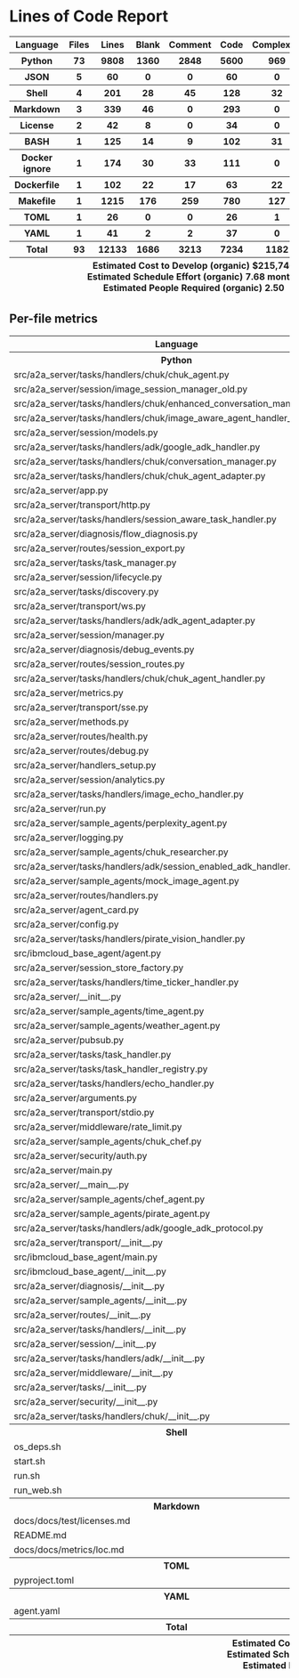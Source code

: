 # Lines of Code Report

<table id="scc-table">
	<thead><tr>
		<th>Language</th>
		<th>Files</th>
		<th>Lines</th>
		<th>Blank</th>
		<th>Comment</th>
		<th>Code</th>
		<th>Complexity</th>
		<th>Bytes</th>
		<th>Uloc</th>
	</tr></thead>
	<tbody><tr>
		<th>Python</th>
		<th>73</th>
		<th>9808</th>
		<th>1360</th>
		<th>2848</th>
		<th>5600</th>
		<th>969</th>
		<th>378785</th>
		<th>0</th>
	</tr><tr>
		<th>JSON</th>
		<th>5</th>
		<th>60</th>
		<th>0</th>
		<th>0</th>
		<th>60</th>
		<th>0</th>
		<th>2027</th>
		<th>0</th>
	</tr><tr>
		<th>Shell</th>
		<th>4</th>
		<th>201</th>
		<th>28</th>
		<th>45</th>
		<th>128</th>
		<th>32</th>
		<th>8828</th>
		<th>0</th>
	</tr><tr>
		<th>Markdown</th>
		<th>3</th>
		<th>339</th>
		<th>46</th>
		<th>0</th>
		<th>293</th>
		<th>0</th>
		<th>145694</th>
		<th>0</th>
	</tr><tr>
		<th>License</th>
		<th>2</th>
		<th>42</th>
		<th>8</th>
		<th>0</th>
		<th>34</th>
		<th>0</th>
		<th>2143</th>
		<th>0</th>
	</tr><tr>
		<th>BASH</th>
		<th>1</th>
		<th>125</th>
		<th>14</th>
		<th>9</th>
		<th>102</th>
		<th>31</th>
		<th>4817</th>
		<th>0</th>
	</tr><tr>
		<th>Docker ignore</th>
		<th>1</th>
		<th>174</th>
		<th>30</th>
		<th>33</th>
		<th>111</th>
		<th>0</th>
		<th>1885</th>
		<th>0</th>
	</tr><tr>
		<th>Dockerfile</th>
		<th>1</th>
		<th>102</th>
		<th>22</th>
		<th>17</th>
		<th>63</th>
		<th>22</th>
		<th>3093</th>
		<th>0</th>
	</tr><tr>
		<th>Makefile</th>
		<th>1</th>
		<th>1215</th>
		<th>176</th>
		<th>259</th>
		<th>780</th>
		<th>127</th>
		<th>55104</th>
		<th>0</th>
	</tr><tr>
		<th>TOML</th>
		<th>1</th>
		<th>26</th>
		<th>0</th>
		<th>0</th>
		<th>26</th>
		<th>1</th>
		<th>684</th>
		<th>0</th>
	</tr><tr>
		<th>YAML</th>
		<th>1</th>
		<th>41</th>
		<th>2</th>
		<th>2</th>
		<th>37</th>
		<th>0</th>
		<th>1273</th>
		<th>0</th>
	</tr></tbody>
	<tfoot><tr>
		<th>Total</th>
		<th>93</th>
		<th>12133</th>
		<th>1686</th>
		<th>3213</th>
		<th>7234</th>
		<th>1182</th>
		<th>604333</th>
		<th>0</th>
	</tr>
	<tr>
		<th colspan="9">Estimated Cost to Develop (organic) $215,746<br>Estimated Schedule Effort (organic) 7.68 months<br>Estimated People Required (organic) 2.50<br></th>
	</tr></tfoot>
	</table>

## Per-file metrics

<table id="scc-table">
	<thead><tr>
		<th>Language</th>
		<th>Files</th>
		<th>Lines</th>
		<th>Blank</th>
		<th>Comment</th>
		<th>Code</th>
		<th>Complexity</th>
		<th>Bytes</th>
		<th>Uloc</th>
	</tr></thead>
	<tbody><tr>
		<th>Python</th>
		<th>73</th>
		<th>9808</th>
		<th>1360</th>
		<th>2848</th>
		<th>5600</th>
		<th>969</th>
		<th>378785</th>
		<th>0</th>
	</tr><tr>
		<td>src/a2a_server/tasks/handlers/chuk/chuk_agent.py</td>
		<td></td>
		<td>911</td>
		<td>78</td>
		<td>137</td>
		<td>696</td>
		<td>122</td>
		<td>37348</td>
		<td>0</td>
	</tr><tr>
		<td>src/a2a_server/session/image_session_manager_old.py</td>
		<td></td>
		<td>464</td>
		<td>82</td>
		<td>382</td>
		<td>0</td>
		<td>0</td>
		<td>18788</td>
		<td>0</td>
	</tr><tr>
		<td>src/a2a_server/tasks/handlers/chuk/enhanced_conversation_manager_old.py</td>
		<td></td>
		<td>445</td>
		<td>72</td>
		<td>373</td>
		<td>0</td>
		<td>0</td>
		<td>18125</td>
		<td>0</td>
	</tr><tr>
		<td>src/a2a_server/tasks/handlers/chuk/image_aware_agent_handler_old.py</td>
		<td></td>
		<td>385</td>
		<td>67</td>
		<td>318</td>
		<td>0</td>
		<td>0</td>
		<td>16560</td>
		<td>0</td>
	</tr><tr>
		<td>src/a2a_server/session/models.py</td>
		<td></td>
		<td>380</td>
		<td>30</td>
		<td>28</td>
		<td>322</td>
		<td>18</td>
		<td>13108</td>
		<td>0</td>
	</tr><tr>
		<td>src/a2a_server/tasks/handlers/adk/google_adk_handler.py</td>
		<td></td>
		<td>370</td>
		<td>38</td>
		<td>119</td>
		<td>213</td>
		<td>60</td>
		<td>15060</td>
		<td>0</td>
	</tr><tr>
		<td>src/a2a_server/tasks/handlers/chuk/conversation_manager.py</td>
		<td></td>
		<td>357</td>
		<td>51</td>
		<td>103</td>
		<td>203</td>
		<td>46</td>
		<td>13599</td>
		<td>0</td>
	</tr><tr>
		<td>src/a2a_server/tasks/handlers/chuk/chuk_agent_adapter.py</td>
		<td></td>
		<td>322</td>
		<td>41</td>
		<td>56</td>
		<td>225</td>
		<td>94</td>
		<td>12381</td>
		<td>0</td>
	</tr><tr>
		<td>src/a2a_server/app.py</td>
		<td></td>
		<td>302</td>
		<td>50</td>
		<td>52</td>
		<td>200</td>
		<td>31</td>
		<td>12866</td>
		<td>0</td>
	</tr><tr>
		<td>src/a2a_server/transport/http.py</td>
		<td></td>
		<td>294</td>
		<td>57</td>
		<td>48</td>
		<td>189</td>
		<td>47</td>
		<td>10998</td>
		<td>0</td>
	</tr><tr>
		<td>src/a2a_server/tasks/handlers/session_aware_task_handler.py</td>
		<td></td>
		<td>293</td>
		<td>35</td>
		<td>105</td>
		<td>153</td>
		<td>36</td>
		<td>12495</td>
		<td>0</td>
	</tr><tr>
		<td>src/a2a_server/diagnosis/flow_diagnosis.py</td>
		<td></td>
		<td>247</td>
		<td>49</td>
		<td>42</td>
		<td>156</td>
		<td>22</td>
		<td>10490</td>
		<td>0</td>
	</tr><tr>
		<td>src/a2a_server/routes/session_export.py</td>
		<td></td>
		<td>247</td>
		<td>39</td>
		<td>39</td>
		<td>169</td>
		<td>29</td>
		<td>10396</td>
		<td>0</td>
	</tr><tr>
		<td>src/a2a_server/tasks/task_manager.py</td>
		<td></td>
		<td>231</td>
		<td>37</td>
		<td>18</td>
		<td>176</td>
		<td>52</td>
		<td>9594</td>
		<td>0</td>
	</tr><tr>
		<td>src/a2a_server/session/lifecycle.py</td>
		<td></td>
		<td>224</td>
		<td>21</td>
		<td>33</td>
		<td>170</td>
		<td>34</td>
		<td>9565</td>
		<td>0</td>
	</tr><tr>
		<td>src/a2a_server/tasks/discovery.py</td>
		<td></td>
		<td>221</td>
		<td>30</td>
		<td>55</td>
		<td>136</td>
		<td>41</td>
		<td>8369</td>
		<td>0</td>
	</tr><tr>
		<td>src/a2a_server/transport/ws.py</td>
		<td></td>
		<td>197</td>
		<td>36</td>
		<td>51</td>
		<td>110</td>
		<td>30</td>
		<td>7720</td>
		<td>0</td>
	</tr><tr>
		<td>src/a2a_server/tasks/handlers/adk/adk_agent_adapter.py</td>
		<td></td>
		<td>188</td>
		<td>23</td>
		<td>37</td>
		<td>128</td>
		<td>31</td>
		<td>7701</td>
		<td>0</td>
	</tr><tr>
		<td>src/a2a_server/session/manager.py</td>
		<td></td>
		<td>184</td>
		<td>15</td>
		<td>32</td>
		<td>137</td>
		<td>4</td>
		<td>6253</td>
		<td>0</td>
	</tr><tr>
		<td>src/a2a_server/diagnosis/debug_events.py</td>
		<td></td>
		<td>183</td>
		<td>47</td>
		<td>41</td>
		<td>95</td>
		<td>9</td>
		<td>6738</td>
		<td>0</td>
	</tr><tr>
		<td>src/a2a_server/routes/session_routes.py</td>
		<td></td>
		<td>176</td>
		<td>31</td>
		<td>30</td>
		<td>115</td>
		<td>10</td>
		<td>6578</td>
		<td>0</td>
	</tr><tr>
		<td>src/a2a_server/tasks/handlers/chuk/chuk_agent_handler.py</td>
		<td></td>
		<td>172</td>
		<td>12</td>
		<td>68</td>
		<td>92</td>
		<td>17</td>
		<td>6179</td>
		<td>0</td>
	</tr><tr>
		<td>src/a2a_server/metrics.py</td>
		<td></td>
		<td>172</td>
		<td>34</td>
		<td>27</td>
		<td>111</td>
		<td>27</td>
		<td>6768</td>
		<td>0</td>
	</tr><tr>
		<td>src/a2a_server/transport/sse.py</td>
		<td></td>
		<td>157</td>
		<td>31</td>
		<td>24</td>
		<td>102</td>
		<td>16</td>
		<td>5977</td>
		<td>0</td>
	</tr><tr>
		<td>src/a2a_server/methods.py</td>
		<td></td>
		<td>152</td>
		<td>30</td>
		<td>39</td>
		<td>83</td>
		<td>16</td>
		<td>6331</td>
		<td>0</td>
	</tr><tr>
		<td>src/a2a_server/routes/health.py</td>
		<td></td>
		<td>146</td>
		<td>24</td>
		<td>63</td>
		<td>59</td>
		<td>11</td>
		<td>5691</td>
		<td>0</td>
	</tr><tr>
		<td>src/a2a_server/routes/debug.py</td>
		<td></td>
		<td>139</td>
		<td>24</td>
		<td>46</td>
		<td>69</td>
		<td>7</td>
		<td>5064</td>
		<td>0</td>
	</tr><tr>
		<td>src/a2a_server/handlers_setup.py</td>
		<td></td>
		<td>136</td>
		<td>17</td>
		<td>11</td>
		<td>108</td>
		<td>38</td>
		<td>4407</td>
		<td>0</td>
	</tr><tr>
		<td>src/a2a_server/session/analytics.py</td>
		<td></td>
		<td>136</td>
		<td>25</td>
		<td>37</td>
		<td>74</td>
		<td>9</td>
		<td>5144</td>
		<td>0</td>
	</tr><tr>
		<td>src/a2a_server/tasks/handlers/image_echo_handler.py</td>
		<td></td>
		<td>130</td>
		<td>18</td>
		<td>28</td>
		<td>84</td>
		<td>25</td>
		<td>5633</td>
		<td>0</td>
	</tr><tr>
		<td>src/a2a_server/run.py</td>
		<td></td>
		<td>130</td>
		<td>26</td>
		<td>23</td>
		<td>81</td>
		<td>16</td>
		<td>4057</td>
		<td>0</td>
	</tr><tr>
		<td>src/a2a_server/sample_agents/perplexity_agent.py</td>
		<td></td>
		<td>128</td>
		<td>22</td>
		<td>32</td>
		<td>74</td>
		<td>14</td>
		<td>4865</td>
		<td>0</td>
	</tr><tr>
		<td>src/a2a_server/logging.py</td>
		<td></td>
		<td>114</td>
		<td>15</td>
		<td>30</td>
		<td>69</td>
		<td>13</td>
		<td>3961</td>
		<td>0</td>
	</tr><tr>
		<td>src/a2a_server/sample_agents/chuk_researcher.py</td>
		<td></td>
		<td>101</td>
		<td>7</td>
		<td>8</td>
		<td>86</td>
		<td>0</td>
		<td>3382</td>
		<td>0</td>
	</tr><tr>
		<td>src/a2a_server/tasks/handlers/adk/session_enabled_adk_handler.py</td>
		<td></td>
		<td>92</td>
		<td>8</td>
		<td>17</td>
		<td>67</td>
		<td>0</td>
		<td>3413</td>
		<td>0</td>
	</tr><tr>
		<td>src/a2a_server/sample_agents/mock_image_agent.py</td>
		<td></td>
		<td>86</td>
		<td>3</td>
		<td>7</td>
		<td>76</td>
		<td>1</td>
		<td>3522</td>
		<td>0</td>
	</tr><tr>
		<td>src/a2a_server/routes/handlers.py</td>
		<td></td>
		<td>85</td>
		<td>9</td>
		<td>9</td>
		<td>67</td>
		<td>4</td>
		<td>2929</td>
		<td>0</td>
	</tr><tr>
		<td>src/a2a_server/agent_card.py</td>
		<td></td>
		<td>83</td>
		<td>12</td>
		<td>13</td>
		<td>58</td>
		<td>8</td>
		<td>2763</td>
		<td>0</td>
	</tr><tr>
		<td>src/a2a_server/config.py</td>
		<td></td>
		<td>78</td>
		<td>12</td>
		<td>22</td>
		<td>44</td>
		<td>9</td>
		<td>2441</td>
		<td>0</td>
	</tr><tr>
		<td>src/a2a_server/tasks/handlers/pirate_vision_handler.py</td>
		<td></td>
		<td>73</td>
		<td>12</td>
		<td>14</td>
		<td>47</td>
		<td>1</td>
		<td>2403</td>
		<td>0</td>
	</tr><tr>
		<td>src/ibmcloud_base_agent/agent.py</td>
		<td></td>
		<td>70</td>
		<td>8</td>
		<td>6</td>
		<td>56</td>
		<td>0</td>
		<td>2692</td>
		<td>0</td>
	</tr><tr>
		<td>src/a2a_server/session_store_factory.py</td>
		<td></td>
		<td>69</td>
		<td>11</td>
		<td>21</td>
		<td>37</td>
		<td>6</td>
		<td>2718</td>
		<td>0</td>
	</tr><tr>
		<td>src/a2a_server/tasks/handlers/time_ticker_handler.py</td>
		<td></td>
		<td>63</td>
		<td>10</td>
		<td>10</td>
		<td>43</td>
		<td>1</td>
		<td>2189</td>
		<td>0</td>
	</tr><tr>
		<td>src/a2a_server/__init__.py</td>
		<td></td>
		<td>60</td>
		<td>2</td>
		<td>32</td>
		<td>26</td>
		<td>2</td>
		<td>1822</td>
		<td>0</td>
	</tr><tr>
		<td>src/a2a_server/sample_agents/time_agent.py</td>
		<td></td>
		<td>59</td>
		<td>3</td>
		<td>7</td>
		<td>49</td>
		<td>1</td>
		<td>2024</td>
		<td>0</td>
	</tr><tr>
		<td>src/a2a_server/sample_agents/weather_agent.py</td>
		<td></td>
		<td>59</td>
		<td>3</td>
		<td>7</td>
		<td>49</td>
		<td>1</td>
		<td>2228</td>
		<td>0</td>
	</tr><tr>
		<td>src/a2a_server/pubsub.py</td>
		<td></td>
		<td>55</td>
		<td>4</td>
		<td>15</td>
		<td>36</td>
		<td>0</td>
		<td>2193</td>
		<td>0</td>
	</tr><tr>
		<td>src/a2a_server/tasks/task_handler.py</td>
		<td></td>
		<td>52</td>
		<td>5</td>
		<td>24</td>
		<td>23</td>
		<td>0</td>
		<td>1471</td>
		<td>0</td>
	</tr><tr>
		<td>src/a2a_server/tasks/task_handler_registry.py</td>
		<td></td>
		<td>49</td>
		<td>5</td>
		<td>23</td>
		<td>21</td>
		<td>2</td>
		<td>1550</td>
		<td>0</td>
	</tr><tr>
		<td>src/a2a_server/tasks/handlers/echo_handler.py</td>
		<td></td>
		<td>49</td>
		<td>8</td>
		<td>6</td>
		<td>35</td>
		<td>3</td>
		<td>1496</td>
		<td>0</td>
	</tr><tr>
		<td>src/a2a_server/arguments.py</td>
		<td></td>
		<td>46</td>
		<td>1</td>
		<td>5</td>
		<td>40</td>
		<td>0</td>
		<td>1366</td>
		<td>0</td>
	</tr><tr>
		<td>src/a2a_server/transport/stdio.py</td>
		<td></td>
		<td>43</td>
		<td>4</td>
		<td>17</td>
		<td>22</td>
		<td>1</td>
		<td>1220</td>
		<td>0</td>
	</tr><tr>
		<td>src/a2a_server/middleware/rate_limit.py</td>
		<td></td>
		<td>38</td>
		<td>5</td>
		<td>1</td>
		<td>32</td>
		<td>0</td>
		<td>1216</td>
		<td>0</td>
	</tr><tr>
		<td>src/a2a_server/sample_agents/chuk_chef.py</td>
		<td></td>
		<td>28</td>
		<td>1</td>
		<td>5</td>
		<td>22</td>
		<td>0</td>
		<td>1075</td>
		<td>0</td>
	</tr><tr>
		<td>src/a2a_server/security/auth.py</td>
		<td></td>
		<td>27</td>
		<td>7</td>
		<td>5</td>
		<td>15</td>
		<td>3</td>
		<td>881</td>
		<td>0</td>
	</tr><tr>
		<td>src/a2a_server/main.py</td>
		<td></td>
		<td>22</td>
		<td>0</td>
		<td>18</td>
		<td>4</td>
		<td>0</td>
		<td>391</td>
		<td>0</td>
	</tr><tr>
		<td>src/a2a_server/__main__.py</td>
		<td></td>
		<td>17</td>
		<td>0</td>
		<td>13</td>
		<td>4</td>
		<td>0</td>
		<td>326</td>
		<td>0</td>
	</tr><tr>
		<td>src/a2a_server/sample_agents/chef_agent.py</td>
		<td></td>
		<td>17</td>
		<td>2</td>
		<td>2</td>
		<td>13</td>
		<td>0</td>
		<td>594</td>
		<td>0</td>
	</tr><tr>
		<td>src/a2a_server/sample_agents/pirate_agent.py</td>
		<td></td>
		<td>14</td>
		<td>2</td>
		<td>3</td>
		<td>9</td>
		<td>0</td>
		<td>467</td>
		<td>0</td>
	</tr><tr>
		<td>src/a2a_server/tasks/handlers/adk/google_adk_protocol.py</td>
		<td></td>
		<td>13</td>
		<td>4</td>
		<td>2</td>
		<td>7</td>
		<td>0</td>
		<td>491</td>
		<td>0</td>
	</tr><tr>
		<td>src/a2a_server/transport/__init__.py</td>
		<td></td>
		<td>11</td>
		<td>1</td>
		<td>5</td>
		<td>5</td>
		<td>0</td>
		<td>384</td>
		<td>0</td>
	</tr><tr>
		<td>src/ibmcloud_base_agent/main.py</td>
		<td></td>
		<td>11</td>
		<td>4</td>
		<td>0</td>
		<td>7</td>
		<td>1</td>
		<td>153</td>
		<td>0</td>
	</tr><tr>
		<td>src/ibmcloud_base_agent/__init__.py</td>
		<td></td>
		<td>2</td>
		<td>0</td>
		<td>1</td>
		<td>1</td>
		<td>0</td>
		<td>55</td>
		<td>0</td>
	</tr><tr>
		<td>src/a2a_server/diagnosis/__init__.py</td>
		<td></td>
		<td>1</td>
		<td>0</td>
		<td>1</td>
		<td>0</td>
		<td>0</td>
		<td>40</td>
		<td>0</td>
	</tr><tr>
		<td>src/a2a_server/sample_agents/__init__.py</td>
		<td></td>
		<td>1</td>
		<td>0</td>
		<td>1</td>
		<td>0</td>
		<td>0</td>
		<td>44</td>
		<td>0</td>
	</tr><tr>
		<td>src/a2a_server/routes/__init__.py</td>
		<td></td>
		<td>1</td>
		<td>0</td>
		<td>1</td>
		<td>0</td>
		<td>0</td>
		<td>37</td>
		<td>0</td>
	</tr><tr>
		<td>src/a2a_server/tasks/handlers/__init__.py</td>
		<td></td>
		<td>0</td>
		<td>0</td>
		<td>0</td>
		<td>0</td>
		<td>0</td>
		<td>0</td>
		<td>0</td>
	</tr><tr>
		<td>src/a2a_server/session/__init__.py</td>
		<td></td>
		<td>0</td>
		<td>0</td>
		<td>0</td>
		<td>0</td>
		<td>0</td>
		<td>0</td>
		<td>0</td>
	</tr><tr>
		<td>src/a2a_server/tasks/handlers/adk/__init__.py</td>
		<td></td>
		<td>0</td>
		<td>0</td>
		<td>0</td>
		<td>0</td>
		<td>0</td>
		<td>0</td>
		<td>0</td>
	</tr><tr>
		<td>src/a2a_server/middleware/__init__.py</td>
		<td></td>
		<td>0</td>
		<td>0</td>
		<td>0</td>
		<td>0</td>
		<td>0</td>
		<td>0</td>
		<td>0</td>
	</tr><tr>
		<td>src/a2a_server/tasks/__init__.py</td>
		<td></td>
		<td>0</td>
		<td>0</td>
		<td>0</td>
		<td>0</td>
		<td>0</td>
		<td>0</td>
		<td>0</td>
	</tr><tr>
		<td>src/a2a_server/security/__init__.py</td>
		<td></td>
		<td>0</td>
		<td>0</td>
		<td>0</td>
		<td>0</td>
		<td>0</td>
		<td>0</td>
		<td>0</td>
	</tr><tr>
		<td>src/a2a_server/tasks/handlers/chuk/__init__.py</td>
		<td></td>
		<td>0</td>
		<td>0</td>
		<td>0</td>
		<td>0</td>
		<td>0</td>
		<td>0</td>
		<td>0</td>
	</tr><tr>
		<th>Shell</th>
		<th>4</th>
		<th>201</th>
		<th>28</th>
		<th>45</th>
		<th>128</th>
		<th>32</th>
		<th>8828</th>
		<th>0</th>
	</tr><tr>
		<td>os_deps.sh</td>
		<td></td>
		<td>125</td>
		<td>14</td>
		<td>9</td>
		<td>102</td>
		<td>31</td>
		<td>4817</td>
		<td>0</td>
	</tr><tr>
		<td>start.sh</td>
		<td></td>
		<td>33</td>
		<td>6</td>
		<td>7</td>
		<td>20</td>
		<td>0</td>
		<td>1847</td>
		<td>0</td>
	</tr><tr>
		<td>run.sh</td>
		<td></td>
		<td>32</td>
		<td>5</td>
		<td>24</td>
		<td>3</td>
		<td>1</td>
		<td>1770</td>
		<td>0</td>
	</tr><tr>
		<td>run_web.sh</td>
		<td></td>
		<td>11</td>
		<td>3</td>
		<td>5</td>
		<td>3</td>
		<td>0</td>
		<td>394</td>
		<td>0</td>
	</tr><tr>
		<th>Markdown</th>
		<th>3</th>
		<th>480</th>
		<th>48</th>
		<th>0</th>
		<th>432</th>
		<th>0</th>
		<th>147877</th>
		<th>0</th>
	</tr><tr>
		<td>docs/docs/test/licenses.md</td>
		<td></td>
		<td>188</td>
		<td>0</td>
		<td>0</td>
		<td>188</td>
		<td>0</td>
		<td>140629</td>
		<td>0</td>
	</tr><tr>
		<td>README.md</td>
		<td></td>
		<td>149</td>
		<td>45</td>
		<td>0</td>
		<td>104</td>
		<td>0</td>
		<td>5041</td>
		<td>0</td>
	</tr><tr>
		<td>docs/docs/metrics/loc.md</td>
		<td></td>
		<td>143</td>
		<td>3</td>
		<td>0</td>
		<td>140</td>
		<td>0</td>
		<td>2207</td>
		<td>0</td>
	</tr><tr>
		<th>TOML</th>
		<th>1</th>
		<th>26</th>
		<th>0</th>
		<th>0</th>
		<th>26</th>
		<th>1</th>
		<th>684</th>
		<th>0</th>
	</tr><tr>
		<td>pyproject.toml</td>
		<td></td>
		<td>26</td>
		<td>0</td>
		<td>0</td>
		<td>26</td>
		<td>1</td>
		<td>684</td>
		<td>0</td>
	</tr><tr>
		<th>YAML</th>
		<th>1</th>
		<th>41</th>
		<th>2</th>
		<th>2</th>
		<th>37</th>
		<th>0</th>
		<th>1273</th>
		<th>0</th>
	</tr><tr>
		<td>agent.yaml</td>
		<td></td>
		<td>41</td>
		<td>2</td>
		<td>2</td>
		<td>37</td>
		<td>0</td>
		<td>1273</td>
		<td>0</td>
	</tr></tbody>
	<tfoot><tr>
		<th>Total</th>
		<th>82</th>
		<th>10556</th>
		<th>1438</th>
		<th>2895</th>
		<th>6223</th>
		<th>1002</th>
		<th>537447</th>
		<th>0</th>
	</tr>
	<tr>
		<th colspan="9">Estimated Cost to Develop (organic) $184,202<br>Estimated Schedule Effort (organic) 7.23 months<br>Estimated People Required (organic) 2.26<br></th>
	</tr></tfoot>
	</table>